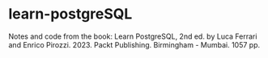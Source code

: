 # learn-postgreSQL

Notes and code from the book: Learn PostgreSQL, 2nd ed. by Luca Ferrari and Enrico Pirozzi. 2023. Packt Publishing. Birmingham - Mumbai. 1057 pp.
